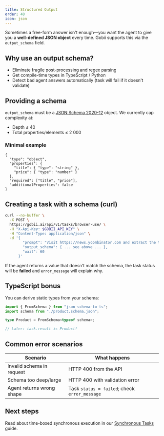 ```yaml
---
title: Structured Output
order: 40
icon: json
---
```


Sometimes a free-form answer isn't enough—you want the agent to give you a **well-defined JSON object** every time.  Gobii supports this via the `output_schema` field.

## Why use an output schema?

* Eliminate fragile post-processing and regex parsing
* Get compile-time types in TypeScript / Python
* Detect bad agent answers automatically (task will fail if it doesn't validate)

## Providing a schema

`output_schema` must be a [JSON Schema 2020-12](https://json-schema.org/) object.  We currently cap complexity at:

* Depth ≤ 40
* Total properties/elements ≤ 2 000

### Minimal example

```jsonc
{
  "type": "object",
  "properties": {
    "title": { "type": "string" },
    "price": { "type": "number" }
  },
  "required": ["title", "price"],
  "additionalProperties": false
}
```

## Creating a task with a schema (curl)

```bash
curl --no-buffer \
  -X POST \
  https://gobii.ai/api/v1/tasks/browser-use/ \
  -H "X-Api-Key: $GOBII_API_KEY" \
  -H "Content-Type: application/json" \
  -d '{
        "prompt": "Visit https://news.ycombinator.com and extract the top 3 stories",
        "output_schema": { ... see above ... },
        "wait": 60
      }'
```

If the agent returns a value that doesn't match the schema, the task status will be **failed** and `error_message` will explain why.

## TypeScript bonus

You can derive static types from your schema:

```ts
import { FromSchema } from "json-schema-to-ts";
import schema from "./product.schema.json";

type Product = FromSchema<typeof schema>;

// Later: task.result is Product!
```

## Common error scenarios

| Scenario | What happens |
|----------|--------------|
| Invalid schema in request | HTTP 400 from the API |
| Schema too deep/large | HTTP 400 with validation error |
| Agent returns wrong shape | Task `status = failed`; check `error_message` |

## Next steps

Read about time-boxed synchronous execution in our [Synchronous Tasks](guides/synchronous-tasks) guide. 